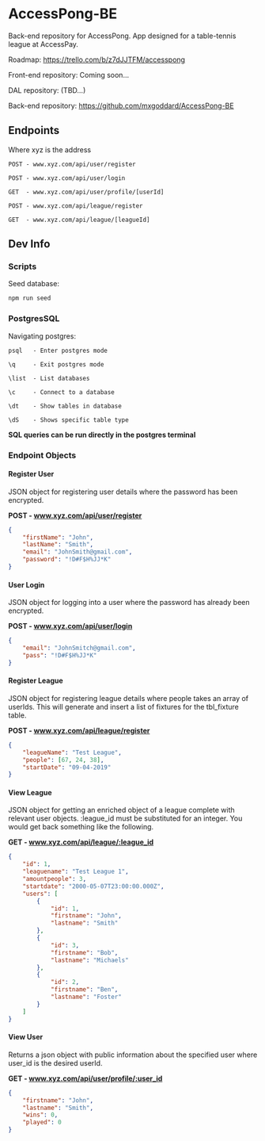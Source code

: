 # AccessPong-BE

Back-end repository for AccessPong. App designed for a table-tennis league at AccessPay.

Roadmap: https://trello.com/b/z7dJJTFM/accesspong

Front-end repository: Coming soon...

DAL repository: (TBD...)

Back-end repository: https://github.com/mxgoddard/AccessPong-BE

## Endpoints

Where xyz is the address

```
POST - www.xyz.com/api/user/register

POST - www.xyz.com/api/user/login

GET  - www.xyz.com/api/user/profile/[userId]

POST - www.xyz.com/api/league/register

GET  - www.xyz.com/api/league/[leagueId]

```

## Dev Info

### Scripts

Seed database:

```js
npm run seed
```


### PostgresSQL

Navigating postgres:

```
psql   - Enter postgres mode

\q     - Exit postgres mode

\list  - List databases

\c     - Connect to a database

\dt    - Show tables in database

\dS    - Shows specific table type
```

**SQL queries can be run directly in the postgres terminal**


### Endpoint Objects

#### Register User

JSON object for registering user details where the password has been encrypted.

**POST - www.xyz.com/api/user/register**

```json
{
	"firstName": "John",
	"lastName": "Smith",
	"email": "JohnSmith@gmail.com",
	"password": "!D#F$H%JJ*K"
}
```


#### User Login

JSON object for logging into a user where the password has already been encrypted.

**POST - www.xyz.com/api/user/login**

```json
{
	"email": "JohnSmitch@gmail.com",
	"pass": "!D#F$H%JJ*K"
}
```


#### Register League

JSON object for registering league details where people takes an array of userIds. This will generate and insert a list of fixtures for the tbl_fixture table.

**POST - www.xyz.com/api/league/register**

```json
{
	"leagueName": "Test League",
	"people": [67, 24, 38],
	"startDate": "09-04-2019"
}
```


#### View League

JSON object for getting an enriched object of a league complete with relevant user objects. :league_id must be substituted for an integer. You would get back something like the following.

**GET - www.xyz.com/api/league/:league_id**

```json
{
    "id": 1,
    "leaguename": "Test League 1",
    "amountpeople": 3,
    "startdate": "2000-05-07T23:00:00.000Z",
    "users": [
        {
            "id": 1,
            "firstname": "John",
            "lastname": "Smith"
        },
        {
            "id": 3,
            "firstname": "Bob",
            "lastname": "Michaels"
        },
        {
            "id": 2,
            "firstname": "Ben",
            "lastname": "Foster"
        }
    ]
}
```


#### View User

Returns a json object with public information about the specified user where user_id is the desired userId.

**GET - www.xyz.com/api/user/profile/:user_id**

```json
{
    "firstname": "John",
    "lastname": "Smith",
    "wins": 0,
    "played": 0
}
```